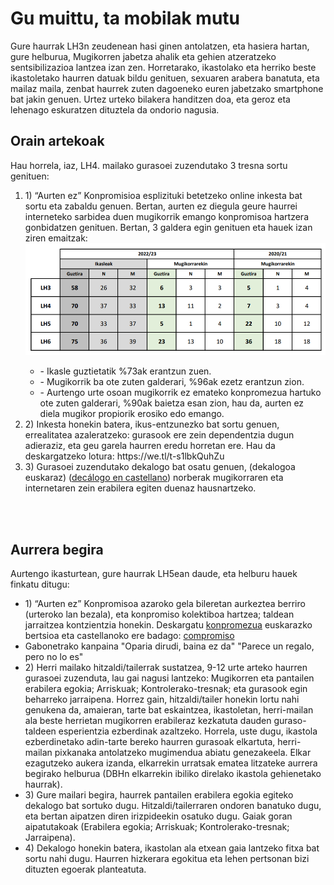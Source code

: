 <h1> Gu muittu, ta mobilak mutu</h1>
<p>Gure haurrak LH3n zeudenean hasi ginen antolatzen, eta hasiera hartan, gure helburua, Mugikorren jabetza ahalik eta gehien atzeratzeko sentsibilizazioa lantzea izan zen. Horretarako, ikastolako eta herriko beste ikastoletako haurren datuak bildu genituen, sexuaren arabera banatuta, eta mailaz maila, zenbat haurrek zuten dagoeneko euren jabetzako smartphone bat jakin genuen. Urtez urteko bilakera handitzen doa, eta geroz eta lehenago eskuratzen dituztela da ondorio nagusia. </p>

<h2>Orain artekoak</h2>
</p>Hau horrela, iaz, LH4. mailako gurasoei zuzendutako 3 tresna sortu genituen:</p>
<ol>
  <li>1) “Aurten ez” Konpromisioa esplizituki betetzeko online inkesta bat sortu eta zabaldu genuen. Bertan, aurten ez diegula geure haurrei interneteko sarbidea duen mugikorrik emango konpromisoa hartzera gonbidatzen genituen. Bertan, 3 galdera egin genituen eta hauek izan ziren emaitzak:</li>
  <img src="https://github.com/Muittu/Muittu/blob/main/2%20Ikasturteko%20datuak.png?raw=true"/>
  <ul>
        <li>- Ikasle guztietatik %73ak erantzun zuen.</li>
        <li>- Mugikorrik ba ote zuten galderari, %96ak ezetz erantzun zion.</li>
        <li>- Aurtengo urte osoan mugikorrik ez emateko konpromezua hartuko ote zuten galderari, %90ak baietza esan zion, hau da, aurten ez diela mugikor propiorik erosiko edo emango.</li>
  </ul>
  <li>2) Inkesta honekin batera, ikus-entzunezko bat sortu genuen, errealitatea azaleratzeko: gurasook ere zein dependentzia dugun adieraziz, eta geu garela haurren eredu horretan ere. Hau da deskargatzeko lotura: https://we.tl/t-s1lbkQuhZu</li>
  <li>3) Gurasoei zuzendutako dekalogo bat osatu genuen, (<a href0"https://github.com/Muittu/Muittu/blob/main/Gurasoentzako%20dekalogoa.jpg">dekalogoa euskaraz</a>) (<a href="https://github.com/Muittu/Muittu/blob/main/Gurasoentzako%20dekalogoa%20CAS.jpg">decálogo en castellano</a>) norberak mugikorraren eta internetaren zein erabilera egiten duenaz hausnartzeko.</li>
</ol>
<br/><br/>
<h2>Aurrera begira</h2>
<p>
Aurtengo ikasturtean, gure haurrak LH5ean daude, eta helburu hauek finkatu ditugu:</p>
<ul>
  <li>1) “Aurten ez” Konpromisoa azaroko gela bileretan aurkeztea berriro (urteroko lan bezala), eta konpromiso kolektiboa hartzea; taldean jarraitzea kontzientzia honekin. Deskargatu <a href="https://github.com/Muittu/Muittu/blob/main/Konpromezua.jpg">konpromezua</a> euskarazko bertsioa eta castellanoko ere badago: <a href="https://github.com/Muittu/Muittu/blob/main/Compromiso.jpg"> compromiso</a>
</li>
  <li>Gabonetrako kanpaina "Oparia dirudi, baina ez da" "Parece un regalo, pero no lo es"</li>
<li>
  2) Herri mailako hitzaldi/tailerrak sustatzea, 9-12 urte arteko haurren gurasoei zuzenduta, lau gai nagusi lantzeko: Mugikorren eta pantailen erabilera egokia; Arriskuak; Kontrolerako-tresnak; eta gurasook egin beharreko jarraipena. Horrez gain, hitzaldi/tailer honekin lortu nahi genukena da, amaieran, tarte bat eskaintzea, ikastoletan, herri-mailan ala beste herrietan mugikorren erabileraz kezkatuta dauden guraso-taldeen esperientzia ezberdinak azaltzeko. Horrela, uste dugu, ikastola ezberdinetako adin-tarte bereko haurren gurasoak elkartuta, herri-mailan pixkanaka antolatzeko mugimendua abiatu genezakeela. Elkar ezagutzeko aukera izanda, elkarrekin urratsak ematea litzateke aurrera begirako helburua (DBHn elkarrekin ibiliko direlako ikastola gehienetako haurrak). 
</li>
<li>
3) Gure mailari begira, haurrek pantailen erabilera egokia egiteko dekalogo bat sortuko dugu. Hitzaldi/tailerraren ondoren banatuko dugu, eta bertan aipatzen diren irizpideekin osatuko dugu. Gaiak goran aipatutakoak (Erabilera egokia; Arriskuak; Kontrolerako-tresnak; Jarraipena).
</li>
<li>
4) Dekalogo honekin batera, ikastolan ala etxean gaia lantzeko fitxa bat sortu nahi dugu. Haurren hizkerara egokitua eta lehen pertsonan bizi dituzten egoerak planteatuta.
</li>
</ul>
